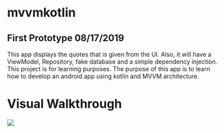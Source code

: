 # mvvmkotlin

## First Prototype 08/17/2019
This app displays the quotes that is given from the UI. Also, it will have a ViewModel, Repository, fake database and a simple dependency injection. This project is for learning purposes. The purpose of this app is to learn how to develop an android app using kotlin and MVVM architecture. 

# Visual Walkthrough 
![](https://im5.ezgif.com/tmp/ezgif-5-4b6cb9476b6c.gif)
